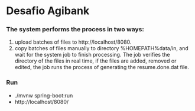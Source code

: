 # Desafio Agibank

### The system performs the process in two ways:
1. upload batches of files to http://localhost/8080.
2. copy batches of files manually to directory %HOMEPATH%data/in, and wait for the system job to finish processing. The job verifies the directory of the files in real time, if the files are added, removed or edited, the job runs the process of generating the resume.done.dat file.  

### Run 
- ./mvnw spring-boot:run
- http://localhost/8080/


